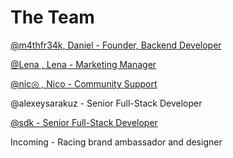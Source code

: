 # The Team

[@m4thfr34k, Daniel - Founder, Backend Developer](https://www.linkedin.com/in/danielryancharpentier)

[@Lena , Lena - Marketing Manager](https://www.linkedin.com/in/lenagrundhoefer/)

[@nic◎ , Nico - Community Support](https://www.linkedin.com/in/nicolau-coury-35b8bb150/)

@alexeysarakuz - Senior Full-Stack Developer

[@sdk - Senior Full-Stack Developer](https://www.linkedin.com/in/sdkayy/)

Incoming - Racing brand ambassador and designer

